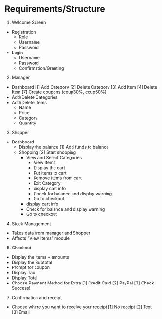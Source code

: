 # Requirements/Structure

1. Welcome Screen
  - Registration
    - Role
    - Username
    - Password
  - Login
    - Username
    - Password
    - Confirmation/Greeting
2. Manager
  - Dashboard
    [1] Add Category
    [2] Delete Category
    [3] Add Item
    [4] Delete Item
    <!-- [5] Change Password // optional -->
    <!-- [6] Sign out -->
    [7] Create coupons (coup30%, coup50%)
  - Add/Delete Categories
  - Add/Delete Items
    - Name
    - Price
    - Category
    - Quantity
3. Shopper
- Dashboard
  - Display the balance
  [1] Add funds to balance
  - Shopping
  [2] Start shopping
    - View and Select Categories
      - View Items
      - Display the cart
      - Put items to cart
      - Remove Items from cart
      - Exit Category
      - display cart info
      - Check for balance and display warning
      - Go to checkout
    - display cart info
    - Check for balance and display warning
    - Go to checkout
  <!-- [3] Sign out -->
  <!-- [4] Change password -->
  <!-- [5] Add personal info -->
4. Stock Management
  - Takes data from manager and Shopper
  - Affects "View Items" module
5. Checkout
  - Display the Items + amounts
  - Display the Subtotal
  - Prompt for coupon
  - Display Tax
  - Display Total
  - Choose Payment Method for Extra
  [1] Credit Card
  [2] PayPal
  [3] Check
  Success!
7. Confirmation and receipt
  - Choose where you want to receive your receipt
  [1] No receipt
  [2] Text
  [3] Email
